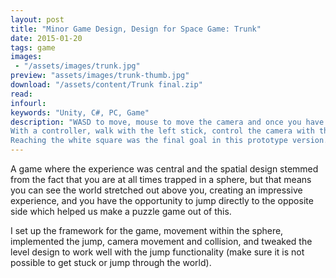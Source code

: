 ```yaml
---
layout: post
title: "Minor Game Design, Design for Space Game: Trunk"
date: 2015-01-20
tags: game
images:
 - "/assets/images/trunk.jpg"
preview: "assets/images/trunk-thumb.jpg"
download: "/assets/content/Trunk final.zip"
read:
infourl:
keywords: "Unity, C#, PC, Game"
description: "WASD to move, mouse to move the camera and once you have legs, space to jump. 
With a controller, walk with the left stick, control the camera with the right stick and jump with A or Y.
Reaching the white square was the final goal in this prototype version."
---
```


A game where the experience was central and the spatial design stemmed from the fact that you are at all times trapped in a sphere, but that means you can see the world stretched out above you, creating an impressive experience, and you have the opportunity to jump directly to the opposite side which helped us make a puzzle game out of this.

I set up the framework for the game, movement within the sphere, implemented the jump, camera movement and collision, and tweaked the level design to work well with the jump functionality (make sure it is not possible to get stuck or jump through the world).